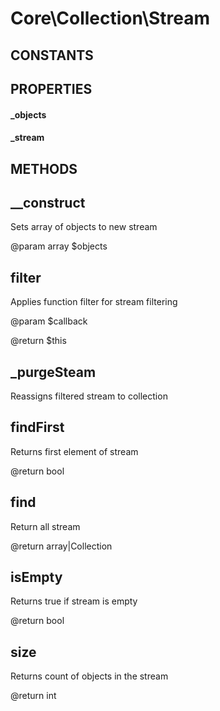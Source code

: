 # Core\Collection\Stream
## CONSTANTS

## PROPERTIES

#### _objects
#### _stream
## METHODS

## __construct



	 
 Sets array of objects to new stream
	 
 @param array $objects
	 
## filter



	 
 Applies function filter for stream filtering
	 
 @param $callback
	 
 @return $this
	 
## _purgeSteam



	 
 Reassigns filtered stream to collection
	 
## findFirst



	 
 Returns first element of stream
	 
 @return bool
	 
## find



	 
 Return all stream
	 
 @return array|Collection
	 
## isEmpty



	 
 Returns true if stream is empty
	 
 @return bool
	 
## size



	 
 Returns count of objects in the stream
	 
 @return int
	 
